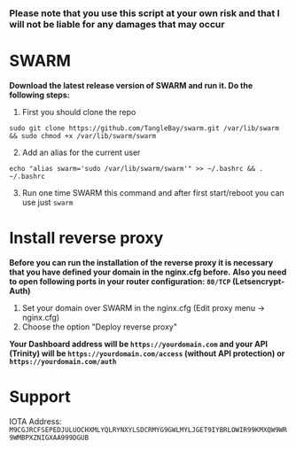 ### Please note that you use this script at your own risk and that I will not be liable for any damages that may occur ###


# SWARM #

**Download the latest release version of SWARM and run it. Do the following steps:**

1. First you should clone the repo
```shell
sudo git clone https://github.com/TangleBay/swarm.git /var/lib/swarm && sudo chmod +x /var/lib/swarm/swarm
```
2. Add an alias for the current user
```shell
echo "alias swarm='sudo /var/lib/swarm/swarm'" >> ~/.bashrc && . ~/.bashrc
```
3. Run one time SWARM this command and after first start/reboot you can use just `swarm`



# Install reverse proxy #

**Before you can run the installation of the reverse proxy it is necessary that you have defined your domain in the nginx.cfg before.**
**Also you need to open following ports in your router configuration: `80/TCP` (Letsencrypt-Auth)**

1. Set your domain over SWARM in the nginx.cfg (Edit proxy menu -> nginx.cfg)
2. Choose the option "Deploy reverse proxy"

**Your Dashboard address will be `https://yourdomain.com` and your API (Trinity) will be `https://yourdomain.com/access` (without API protection) or `https://yourdomain.com/auth`**


# Support

IOTA Address: `M9CGJRCFSEPEDJULUOCHXMLYQLRYNXYLSDCRMYG9GWLMYLJGET9IYBRLOWIR99KMXQW9WR9WMBPXZNIGXAA999DGUB`
